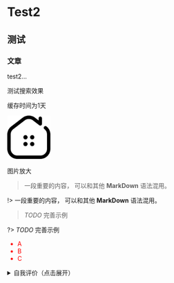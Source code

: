 # Test2
## 测试
### 文章
test2...

测试搜索效果

缓存时间为1天

<img src="_media/icon.svg" style="width:100px;;" />

图片放大

> 一段重要的内容， 可以和其他 **MarkDown** 语法混用。

!> 一段重要的内容， 可以和其他 **MarkDown** 语法混用。

> _TODO_ 完善示例

?> _TODO_ 完善示例

<div style='color: red;'>

- A
- B
- C

</div>

<details>
<summary>自我评价（点击展开）</summary>

- Abc
- Abc

</details>

